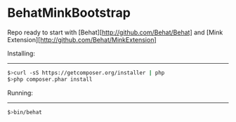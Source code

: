 BehatMinkBootstrap
==================

Repo ready to start with [Behat][http://github.com/Behat/Behat] and [Mink Extension][http://github.com/Behat/MinkExtension]

Installing:
_________

```bash
$>curl -sS https://getcomposer.org/installer | php
$>php composer.phar install
```

Running:
________

```bash
$>bin/behat 
```

